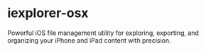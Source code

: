 # iexplorer-osx
Powerful iOS file management utility for exploring, exporting, and organizing your iPhone and iPad content with precision.  

